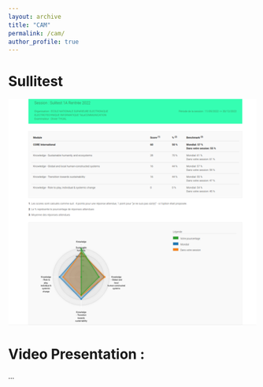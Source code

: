```yaml
---
layout: archive
title: "CAM"
permalink: /cam/
author_profile: true
---
```


Sullitest
===

![Sullitest](images/sullitest.png "Sullitest")

Video Presentation :
===
...